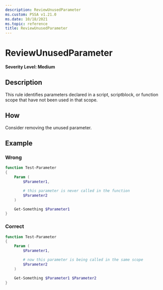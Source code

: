 ```yaml
---
description: ReviewUnusedParameter
ms.custom: PSSA v1.21.0
ms.date: 10/18/2021
ms.topic: reference
title: ReviewUnusedParameter
---
```

# ReviewUnusedParameter

**Severity Level: Medium**

## Description

This rule identifies parameters declared in a script, scriptblock, or function scope that have not
been used in that scope.

## How

Consider removing the unused parameter.

## Example

### Wrong

```powershell
function Test-Parameter
{
    Param (
        $Parameter1,

        # this parameter is never called in the function
        $Parameter2
    )

    Get-Something $Parameter1
}
```

### Correct

```powershell
function Test-Parameter
{
    Param (
        $Parameter1,

        # now this parameter is being called in the same scope
        $Parameter2
    )

    Get-Something $Parameter1 $Parameter2
}
```
